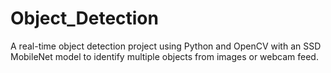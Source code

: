 # Object_Detection
A real-time object detection project using Python and OpenCV with an SSD MobileNet model to identify multiple objects from images or webcam feed.
